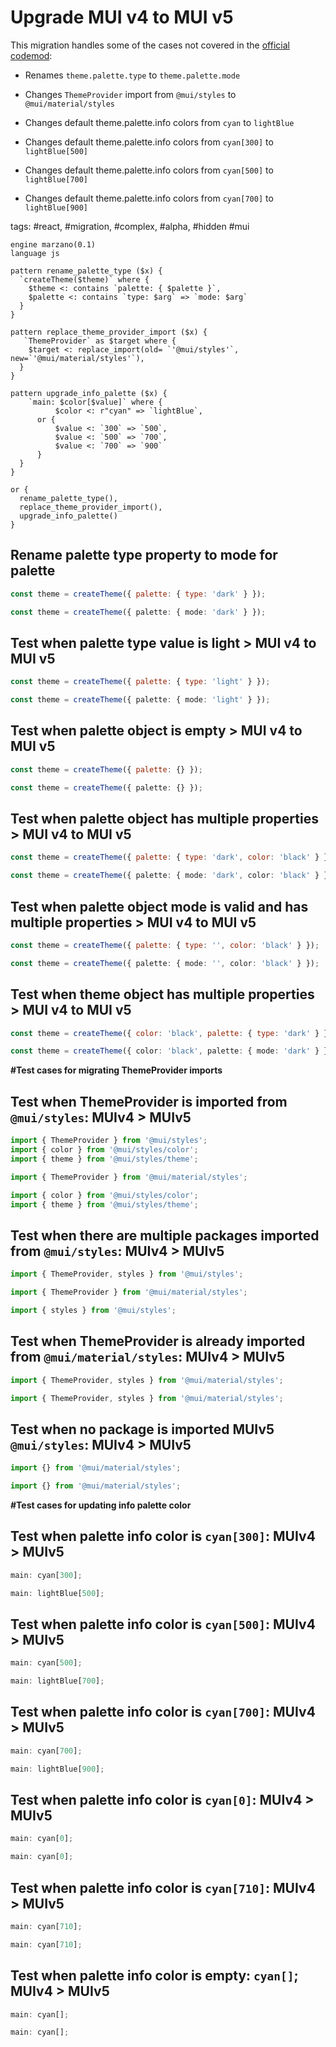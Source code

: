 # Upgrade MUI v4 to MUI v5

This migration handles some of the cases not covered in the [official codemod](https://mui.com/material-ui/migration/migration-v4/):

- Renames `theme.palette.type` to `theme.palette.mode`

- Changes `ThemeProvider` import from `@mui/styles` to `@mui/material/styles`

- Changes default theme.palette.info colors from `cyan` to `lightBlue`
- Changes default theme.palette.info colors from `cyan[300]` to `lightBlue[500]`
- Changes default theme.palette.info colors from `cyan[500]` to `lightBlue[700]`
- Changes default theme.palette.info colors from `cyan[700]` to `lightBlue[900]`

tags: #react, #migration, #complex, #alpha, #hidden #mui

```grit
engine marzano(0.1)
language js

pattern rename_palette_type ($x) {
  `createTheme($theme)` where {
    $theme <: contains `palette: { $palette }`,
    $palette <: contains `type: $arg` => `mode: $arg`
  }
}

pattern replace_theme_provider_import ($x) {
   `ThemeProvider` as $target where {
    $target <: replace_import(old= `'@mui/styles'`, new=`'@mui/material/styles'`),
  }
}

pattern upgrade_info_palette ($x) {
    `main: $color[$value]` where {
          $color <: r"cyan" => `lightBlue`,
      or {
          $value <: `300` => `500`,
          $value <: `500` => `700`,
          $value <: `700` => `900`
      }
  }
}

or {
  rename_palette_type(),
  replace_theme_provider_import(),
  upgrade_info_palette()
}
```

## Rename palette type property to mode for palette

```js
const theme = createTheme({ palette: { type: 'dark' } });
```

```ts
const theme = createTheme({ palette: { mode: 'dark' } });
```

## Test when palette type value is light > MUI v4 to MUI v5

```js
const theme = createTheme({ palette: { type: 'light' } });
```

```ts
const theme = createTheme({ palette: { mode: 'light' } });
```

## Test when palette object is empty > MUI v4 to MUI v5

```js
const theme = createTheme({ palette: {} });
```

```ts
const theme = createTheme({ palette: {} });
```

## Test when palette object has multiple properties > MUI v4 to MUI v5

```js
const theme = createTheme({ palette: { type: 'dark', color: 'black' } });
```

```ts
const theme = createTheme({ palette: { mode: 'dark', color: 'black' } });
```

## Test when palette object mode is valid and has multiple properties > MUI v4 to MUI v5

```js
const theme = createTheme({ palette: { type: '', color: 'black' } });
```

```ts
const theme = createTheme({ palette: { mode: '', color: 'black' } });
```

## Test when theme object has multiple properties > MUI v4 to MUI v5

```js
const theme = createTheme({ color: 'black', palette: { type: 'dark' } });
```

```ts
const theme = createTheme({ color: 'black', palette: { mode: 'dark' } });
```



**#Test cases for migrating ThemeProvider imports**

## Test when ThemeProvider is imported from `@mui/styles`: MUIv4 > MUIv5

```js
import { ThemeProvider } from '@mui/styles';
import { color } from '@mui/styles/color';
import { theme } from '@mui/styles/theme';
```

```ts
import { ThemeProvider } from '@mui/material/styles';

import { color } from '@mui/styles/color';
import { theme } from '@mui/styles/theme';
```

## Test when there are multiple packages imported from `@mui/styles`: MUIv4 > MUIv5

```js
import { ThemeProvider, styles } from '@mui/styles';
```

```ts
import { ThemeProvider } from '@mui/material/styles';

import { styles } from '@mui/styles';
```

## Test when ThemeProvider is already imported from `@mui/material/styles`: MUIv4 > MUIv5

```js
import { ThemeProvider, styles } from '@mui/material/styles';
```

```ts
import { ThemeProvider, styles } from '@mui/material/styles';
```

## Test when no package is imported MUIv5 `@mui/styles`: MUIv4 > MUIv5

```js
import {} from '@mui/material/styles';
```

```ts
import {} from '@mui/material/styles';
```



**#Test cases for updating info palette color**

## Test when palette info color is `cyan[300]`: MUIv4 > MUIv5

```js
main: cyan[300];
```

```ts
main: lightBlue[500];
```

## Test when palette info color is `cyan[500]`: MUIv4 > MUIv5

```js
main: cyan[500];
```

```ts
main: lightBlue[700];
```

## Test when palette info color is `cyan[700]`: MUIv4 > MUIv5

```js
main: cyan[700];
```

```ts
main: lightBlue[900];
```

## Test when palette info color is `cyan[0]`: MUIv4 > MUIv5

```js
main: cyan[0];
```

```ts
main: cyan[0];
```

## Test when palette info color is `cyan[710]`: MUIv4 > MUIv5

```js
main: cyan[710];
```

```ts
main: cyan[710];
```

## Test when palette info color is empty: `cyan[]`; MUIv4 > MUIv5

```js
main: cyan[];
```

```ts
main: cyan[];